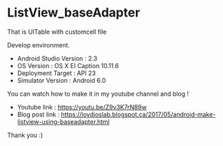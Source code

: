 # ListView_baseAdapter

That is UITable with customcell file

Develop environment.

- Android Studio Version : 2.3
- OS Version : OS X EI Caption 10.11.6
- Deployment Target : API 23
- Simulator Version : Android 6.0

You can watch how to make it in my youtube channel and blog !

- Youtube link : https://youtu.be/Z9v3K7rN89w
- Blog post link : https://loydioslab.blogspot.ca/2017/05/android-make-listview-using-baseadapter.html

Thank you :)
